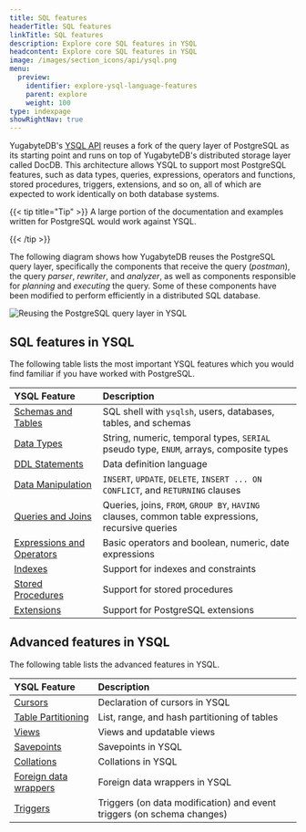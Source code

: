 ```yaml
---
title: SQL features
headerTitle: SQL features
linkTitle: SQL features
description: Explore core SQL features in YSQL
headcontent: Explore core SQL features in YSQL
image: /images/section_icons/api/ysql.png
menu:
  preview:
    identifier: explore-ysql-language-features
    parent: explore
    weight: 100
type: indexpage
showRightNav: true
---
```

YugabyteDB's [YSQL API](../../api/ysql/) reuses a fork of the query layer of PostgreSQL as its starting point and runs on top of YugabyteDB's distributed storage layer called DocDB. This architecture allows YSQL to support most PostgreSQL features, such as data types, queries, expressions, operators and functions, stored procedures, triggers, extensions, and so on, all of which are expected to work identically on both database systems.

{{< tip title="Tip" >}}
A large portion of the documentation and examples written for PostgreSQL would work against YSQL.

{{< /tip >}}

The following diagram shows how YugabyteDB reuses the PostgreSQL query layer, specifically the components that receive the query (_postman_), the query _parser_, _rewriter_, and _analyzer_, as well as components responsible for _planning_ and _executing_ the query. Some of these components have been modified to perform efficiently in a distributed SQL database.

![Reusing the PostgreSQL query layer in YSQL](/images/section_icons/architecture/Reusing-PostgreSQL-query-layer.png)

## SQL features in YSQL

The following table lists the most important YSQL features which you would find familiar if you have worked with PostgreSQL.

| YSQL Feature | Description |
| :----------- | :---------- |
| [Schemas and Tables](databases-schemas-tables/) | SQL shell with `ysqlsh`, users, databases, tables, and schemas |
| [Data Types](data-types/) | String, numeric, temporal types, `SERIAL` pseudo type, `ENUM`, arrays, composite types |
| [DDL Statements](../../api/ysql/the-sql-language/statements/#data-definition-language-ddl/) | Data definition language |
| [Data Manipulation](data-manipulation/) | `INSERT`, `UPDATE`, `DELETE`, `INSERT ... ON CONFLICT`, and `RETURNING` clauses |
| [Queries and Joins](queries/) | Queries, joins, `FROM`, `GROUP BY`, `HAVING` clauses, common table expressions, recursive queries |
| [Expressions and Operators](expressions-operators/) | Basic operators and boolean, numeric, date expressions |
| [Indexes](indexes-constraints/) | Support for indexes and constraints |
| [Stored Procedures](stored-procedures/) | Support for stored procedures |
| [Extensions](pg-extensions/) | Support for PostgreSQL extensions |

## Advanced features in YSQL

The following table lists the advanced features in YSQL.

| YSQL Feature | Description |
| :----------- | :---------- |
| [Cursors](advanced-features/cursor/) | Declaration of cursors in YSQL |
| [Table Partitioning](advanced-features/partitions/) | List, range, and hash partitioning of tables |
| [Views](advanced-features/views/) | Views and updatable views |
| [Savepoints](advanced-features/savepoints/) | Savepoints in YSQL |
| [Collations](advanced-features/collations/) | Collations in YSQL |
| [Foreign data wrappers](advanced-features/foreign-data-wrappers/) | Foreign data wrappers in YSQL |
| [Triggers](advanced-features/triggers/) | Triggers (on data modification) and event triggers (on schema changes) |
